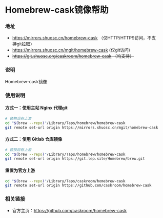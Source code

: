 # Homebrew-cask镜像帮助

###  地址

- https://mirrors.shuosc.cn/homebrew-cask （仅HTTP/HTTPS访问，不支持git拉取）
- https://mirrors.shuosc.cn/mgit/homebrew-cask (仅git访问)
- ~~https://git.shuosc.org/caskroom/homebrew-cask （均支持）~~


### 说明 

Homebrew-cask镜像

### 使用说明

#### 方式一：使用主站 Nginx 代理git

```bash
# 替换现有上游
cd "$(brew --repo)"/Library/Taps/homebrew/homebrew-cask
git remote set-url origin https://mirrors.shuosc.cn/mgit/homebrew-cask
```

#### 方式二：使用 Gitlab 仓库镜像 

```bash
# 替换现有上游
cd "$(brew --repo)"/Library/Taps/homebrew/homebrew-cask
git remote set-url origin https://git.lep.site/Homebrew/brew.git
```

#### 重置为官方上游

```bash
cd "$(brew --repo)"/Library/Taps/caskroom/homebrew-cask
git remote set-url origin https://github.com/caskroom/homebrew-cask
```

### 相关链接

- 官方主页：https://github.com/caskroom/homebrew-cask